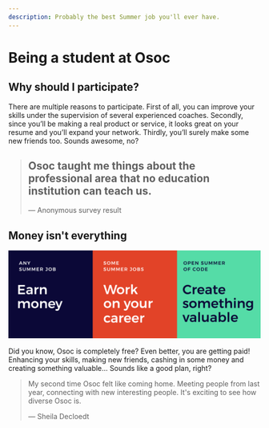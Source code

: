 ```yaml
---
description: Probably the best Summer job you'll ever have.
---
```


# Being a student at Osoc

## Why should I participate?

There are multiple reasons to participate. First of all, you can improve your skills under the supervision of several experienced coaches. Secondly, since you’ll be making a real product or service, it looks great on your resume and you’ll expand your network. Thirdly, you’ll surely make some new friends too. Sounds awesome, no?

> ## Osoc taught me things about the professional area that no education institution can teach us.
>
> — Anonymous survey result

## Money isn't everything

![Earn money, work on your career while creating something valuable.Boom.](../.gitbook/assets/money-experience-valuable.png)

Did you know, Osoc is completely free? Even better, you are getting paid! Enhancing your skills, making new friends, cashing in some money and creating something valuable... Sounds like a good plan, right?

> My second time Osoc felt like coming home. Meeting people from last year, connecting with new interesting people. It's exciting to see how diverse Osoc is.  
>   
> — Sheila Decloedt

